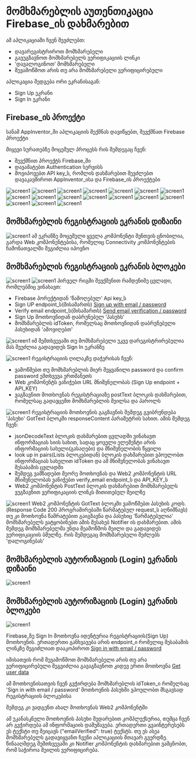 # მომხმარებლის აუთენთიკაცია Firebase_ის დახმარებით

ამ აპლიკაციაში ჩვენ შევძლებთ:
 - დავარეგისტრიროთ მომხმარებელი
 - გავუგზავნოთ მომხმარებელს ვერიფიკაციის ლინკი
 - 'დავალოგინოთ' მომხმარებელი
 - შევამოწმოთ არის თუ არა მომხმარებელი ვერიფიცირებული

აპლიკაცია შედგება ორი ეკრანისაგან:
 - Sign Up ეკრანი 
 - Sign In ეკრანი

## Firebase_ის პროექტი

სანამ AppInventor_ში აპლიკაციის შექმნას დავიწყებთ, შევქმნათ Firebase პროექტი

მიყევი სურათებზე მოცემულ პროცესს რის შემდეგაც ჩვენ:
 - შევქმნით პროექტს Firebase_ში
 - დავამატებთ Authentication სერვისს
 - მოვიპოვებთ API key_ს, რომლის დახმარებით შევძლებთ დავაკავშიროთ AppInventor_ისა და Firebase_ის პროექტები

![screen1](images/firebase1.png)
![screen1](images/firebase2.png)
![screen1](images/firebase3.png)
![screen1](images/firebase4.png)
![screen1](images/firebase5.png)
![screen1](images/firebase6.png)
![screen1](images/firebase7.png)
![screen1](images/firebase8.png)
![screen1](images/firebase9.png)
![screen1](images/firebase10.png)
![screen1](images/firebase11.png)
![screen1](images/firebase12.png)
![screen1](images/firebase13.png)
![screen1](images/firebase14.png)
![screen1](images/firebase15.png)
![screen1](images/firebase16.png)
![screen1](images/firebase17.png)


## მომხმარებლის რეგისტრაციის ეკრანის დიზაინი
![screen1](images/screen1design.png)
ამ ეკრანზე მოცემული ყველა კომპონენტი შენთვის ცნობილია, გარდა Web კომპონენტებისა, რომელიც Connectivity კომპონენტების ჩამონათვალში შეგიძლია იპოვნო

## მომხმარებლის რეგისტრაციის ეკრანის ბლოკები
![screen1](images/screen1blocks.png)
![screen1](images/screen1vars.png)
პირველ რიგში შევქმენით რამდენიმე ცვლადი, რომლებშიც ვინახავთ:
 - Firebase პორექტიდან 'წამოღებულ' Api key_ს
 - Sign UP endpoint_ს(მისამართს) [Sign up with email / password](https://firebase.google.com/docs/reference/rest/auth#section-create-email-password)
 - Verify email endpoint_ს(მისამართს) [Send email verification / password](https://firebase.google.com/docs/reference/rest/auth#section-send-email-verification)
 - Sign Up მოთხოვნიდან დაბრუნებულ 'პასუხს'
 - მომხმარებლის idToken, რომელსაც მოთხოვნიდან დაბრუნებული პასუხიდან 'ამოვიღებთ'

![screen1](images/alreadyregistered.png)
იმ შემთხვევაში თუ მომხმარებელი უკვე დარეგისტრირებულია მას შეუძლია გადავიდეს Sign In ეკრანზე

![screen1](images/registerclick.png)
რეგისტრაციის ღილაკზე დაჭერისას ჩვენ:
 - ვამოწმებთ თუ მომხმარებლის მიერ შეყვანილი password და confirm password ემთხვევა ერთმანეთს
 - Web კომპონენტს ვანიჭებთ URL მნიშვნელობას (Sign Up endpoint + API_KEY)
 - ვაგზავნით მოთხოვნას რეგისტრაციაზე postText ბლოკის დახმარებით, რომელსაც გადავცემთ მომხმარებლის მეილსა და პაროლს

![screen1](images/gottextscr11.png)
რეგისტრაციის მოთხოვნის გაგზავნის შემდეგ გვიბრუნდება 'პასუხი' GotText ბლოკში responseContent პარამეტრის სახით.
ამის შემდეგ ჩვენ:
 - jsonDecodeText ბლოკის დახმარებით ცვლადში ვინახავთ ინფორმაციას სიის სახით, სადაც ყოველი ელემენტი არის ინფორმაციის სახელი(გასაღები) და მნიშვნელობის წყვილი
 - look up in pairs(Lists ბლოკებიდან) ბლოკის დახმარებით ვპოულობთ ინფორმაციას სახელით idToken და ამ მნიშვნელობას ვინახავთ შესაბამის ცვლადში
 - შემდეგ ვამზადებთ მეორე მოთხოვნას და Web2 კომპონენტის URL მნიშვნელობას ვანიჭებთ verify_email endpoint_ს და API_KEY_ს
 - Web2 კომპონენტის PostText ბლოკის დახმარებით მომხმარებელს ვუგზავნით ვერიფიკაციის ლინკს მითითებულ მეილზე

![screen1](images/gottextscr12.png)
Web2 კომპონენტის GotText ბლოკში ვამოწმებთ პასუხის კოდს.(Response Code 200 პროგრამირებაში წარმატებულ request_ს აღნიშნავს) თუ კი მოთხოვნა წამრატებით გაიგზავნა და პასუხიც 'წარმატებულია' მომხმარებელს ვატყობინებთ ამის შესახებ Notifier ის დახმარებით. ამის შემდეგ მომხმარებელმა უნდა შეამოწმოს მეილი და გადავიდეს ვერიფიკაციის ბმულზე. რის შემდეგაც მომხმარებელი შეძლებს 'დალოგინებას'

## მომხმარებლის აუტორიზაციის (Login) ეკრანის დიზაინი
![screen1](images/screen2design.png)

## მომხმარებლის აუტორიზაციის (Login) ეკრანის ბლოკები
![screen1](images/screen2blocks.png)

Firebase_ზე Sign In მოთხოვნა იდენტურია რეგისტრაციის(Sign Up) მოთხოვნის. ერთადერთი განხვავება არის endpoint_ი რომელიც შესაბამის ლინკზე შეგიძლიათ დააკოპიროთ
[Sign in with email / password](https://firebase.google.com/docs/reference/rest/auth#section-sign-in-email-password)

იმისათვის რომ შევამოწმოთ მომხმარებელი არის თუ არა ვერიფიცირებული შეგვიძლია გავაგზავნოთ კიდევ ერთი მოთხოვნა
[Get user data](https://firebase.google.com/docs/reference/rest/auth#section-get-account-info)


ამ მოთხოვნისათვის ჩვენ გვჭირდება მომხმარებლის idToken_ი რომელსაც 'Sign in with email / password' მოთხოვნის პასუხში ვპოულობთ მსგავსად რეგისტრაციის ბლოკებისა

შემდეგ კი ვადგენთ ახალ მოთხოვნას Web2 კომპონენტში



ამ უკანასკნელი მოთხოვნის პასუხი შედარებით კომპლექსურია, თუმცა ჩვენ არ გვჭირდება ამ ინფორმაციის დამუშავება.
ერთადერთი გვაინტერესებს ეს ტექსტი თუ შეიცავს ("emailVerified": true) ტექსტს.
თუ ეს ასეა მომხმარებელს გადავიყვანთ ჩვენი აპლიკაციის მთავარ გვერდზე. წინააღმდეგ შემთხვევაში კი Notifier კომპონენტის დახმარებით ვამცნობთ, რომ საჭიროა მეილის ვერიფიცირება.
